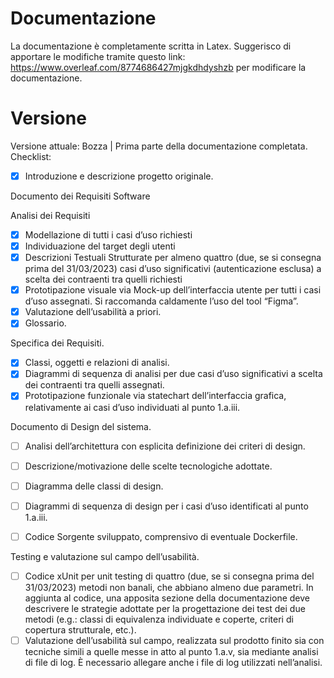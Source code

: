 # Documentazione
La documentazione è completamente scritta in Latex. Suggerisco di apportare le modifiche tramite questo link: https://www.overleaf.com/8774686427mjgkdhdyshzb per modificare la documentazione.
# Versione
Versione attuale: Bozza | Prima parte della documentazione completata.  
Checklist:  

- [x] Introduzione e descrizione progetto originale.  


Documento dei Requisiti Software  

Analisi dei Requisiti  
- [x] Modellazione di tutti i casi d’uso richiesti  
- [x] Individuazione del target degli utenti  
- [x] Descrizioni Testuali Strutturate per almeno quattro (due, se si consegna prima del 31/03/2023) casi d’uso significativi (autenticazione esclusa) a scelta dei contraenti tra quelli richiesti  
- [x] Prototipazione visuale via Mock-up dell’interfaccia utente per tutti i casi d’uso assegnati. Si raccomanda caldamente l’uso del tool “Figma”.  
- [x] Valutazione dell’usabilità a priori.  
- [x] Glossario.  
        
Specifica dei Requisiti.  

- [x] Classi, oggetti e relazioni di analisi.  
- [x] Diagrammi di sequenza di analisi per due casi d’uso significativi a scelta dei contraenti tra quelli assegnati.  
- [x] Prototipazione funzionale via statechart dell’interfaccia grafica, relativamente ai casi d’uso individuati al punto 1.a.iii.  
        
Documento di Design del sistema.

- [ ] Analisi dell’architettura con esplicita definizione dei criteri di design.  
- [ ] Descrizione/motivazione delle scelte tecnologiche adottate.  
- [ ] Diagramma delle classi di design.  
- [ ] Diagrammi di sequenza di design per i casi d’uso identificati al punto 1.a.iii.  
        
- [ ] Codice Sorgente sviluppato, comprensivo di eventuale Dockerfile. 

Testing e valutazione sul campo dell’usabilità.  

- [ ] Codice xUnit per unit testing di quattro (due, se si consegna prima del 31/03/2023) metodi non banali, che abbiano almeno due parametri. In aggiunta al codice, una apposita sezione della documentazione deve descrivere le strategie adottate per la progettazione dei test dei due metodi (e.g.: classi di equivalenza individuate e coperte, criteri di copertura strutturale, etc.).   
- [ ] Valutazione dell’usabilità sul campo, realizzata sul prodotto finito sia con tecniche simili a quelle messe in atto al punto 1.a.v, sia mediante analisi di file di log. È necessario allegare anche i file di log utilizzati nell’analisi.  

